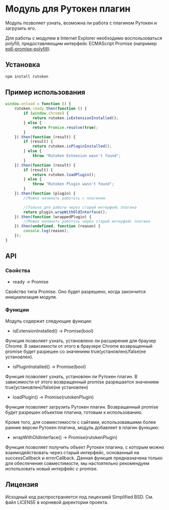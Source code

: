 # Модуль для Рутокен плагин

Модуль позволяет узнать, возможна ли работа с плагином Рутокен и загрузить его.

Для работы с модулем в Internet Explorer необходимо воспользоваться polyfill, предоставляющим интерфейс ECMAScript Promise (например [es6-promise-polyfill](https://github.com/jakearchibald/es6-promise)).

## Установка

```sh
npm install rutoken
```

## Пример использования

```js
window.onload = function () {
    rutoken.ready.then(function () {
        if (window.chrome) {
            return rutoken.isExtensionInstalled();
        } else {
            return Promise.resolve(true);
        }
    }).then(function (result) {
        if (result) {
            return rutoken.isPluginInstalled();
        } else {
            throw "Rutoken Extension wasn't found";
        }
    }).then(function (result) {
        if (result) {
            return rutoken.loadPlugin();
        } else {
            throw "Rutoken Plugin wasn't found";
        }
    }).then(function (plugin) {
    	//Можно начинать работать с плагином

    	//Только для работы через старый интерфейс плагина
        return plugin.wrapWithOldInterface();
    }).then(function (wrappedPlugin) {
        //Можно начинать работать через старый интерфейс плагина
    }).then(undefined, function (reason) {
        console.log(reason);
    });
}
```

## API

### Свойства

* ready -> Promise

Свойство типа Promise. Оно будет разрешено, когда закончится инициализация модуля.

### Функции

Модуль содержит следующие функции:

* isExtensionInstalled() -> Promise(bool)

Функция позволяет узнать, установлено ли расширение для браузер Chrome. В зависимости от этого в браузере Chrome возвращенный promise будет разрешен со значением true(установлен)/false(не установлен).

* isPluginInstalled() -> Promise(bool)

Функция позволяет узнать, установлен ли Рутокен плагин. В зависимости от этого возвращенный promise разрешается значением true(установлен)/false(не установлен)

* loadPlugin() -> Promise(rutokenPlugin)

Функция позволяет загрузить Рутокен плагин. Возвращенный promise будет разрешен объектом плагина, готовым к использованию.

Кроме того, для совместимости с сайтами, использовавшими более ранние версии Рутокен плагина, модуль добавляет в плагин функцию:

* wrapWithOldInterface() -> Promise(rutokenPlugin)

Функция позволяет получить объект Рутокен плагина, с которым можно взаимодействовать через старый интерфейс, основанный на successCallback и errorCallback. Данная функция предназначена только для обеспечения совместимости, мы настоятельно рекомендуем использовать новый интерфейс с promise.

## Лицензия

Исходный код распространяется под лицензией Simplified BSD. См. файл LICENSE в корневой директории проекта.
